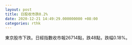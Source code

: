 ```yaml
---
layout: post
title: 日股收市跌0.2%
date: 2020-12-21 14:49:29.000000000 +08:00
categories: rthk
---
```


東京股市下跌。日經指數收市報26714點，跌48點，跌幅0.18%。

